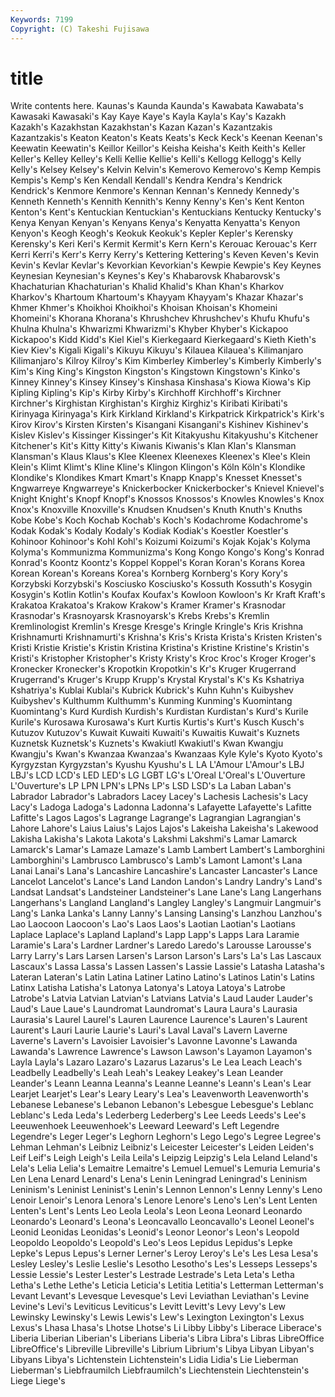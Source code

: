 ```yaml
---
Keywords: 7199 
Copyright: (C) Takeshi Fujisawa
---
```


# title

Write contents here.
 Kaunas's Kaunda Kaunda's Kawabata Kawabata's Kawasaki Kawasaki's Kay Kaye
Kaye's Kayla Kayla's Kay's Kazakh Kazakh's Kazakhstan Kazakhstan's Kazan Kazan's
Kazantzakis Kazantzakis's Keaton Keaton's Keats Keats's Keck Keck's Keenan Keenan's
Keewatin Keewatin's Keillor Keillor's Keisha Keisha's Keith Keith's Keller Keller's
Kelley Kelley's Kelli Kellie Kellie's Kelli's Kellogg Kellogg's Kelly Kelly's
Kelsey Kelsey's Kelvin Kelvin's Kemerovo Kemerovo's Kemp Kempis Kempis's Kemp's
Ken Kendall Kendall's Kendra Kendra's Kendrick Kendrick's Kenmore Kenmore's Kennan
Kennan's Kennedy Kennedy's Kenneth Kenneth's Kennith Kennith's Kenny Kenny's Ken's
Kent Kenton Kenton's Kent's Kentuckian Kentuckian's Kentuckians Kentucky Kentucky's Kenya
Kenyan Kenyan's Kenyans Kenya's Kenyatta Kenyatta's Kenyon Kenyon's Keogh Keogh's
Keokuk Keokuk's Kepler Kepler's Kerensky Kerensky's Keri Keri's Kermit Kermit's
Kern Kern's Kerouac Kerouac's Kerr Kerri Kerri's Kerr's Kerry Kerry's
Kettering Kettering's Keven Keven's Kevin Kevin's Kevlar Kevlar's Kevorkian Kevorkian's
Kewpie Kewpie's Key Keynes Keynesian Keynesian's Keynes's Key's Khabarovsk Khabarovsk's
Khachaturian Khachaturian's Khalid Khalid's Khan Khan's Kharkov Kharkov's Khartoum Khartoum's
Khayyam Khayyam's Khazar Khazar's Khmer Khmer's Khoikhoi Khoikhoi's Khoisan Khoisan's
Khomeini Khomeini's Khorana Khorana's Khrushchev Khrushchev's Khufu Khufu's Khulna Khulna's
Khwarizmi Khwarizmi's Khyber Khyber's Kickapoo Kickapoo's Kidd Kidd's Kiel Kiel's
Kierkegaard Kierkegaard's Kieth Kieth's Kiev Kiev's Kigali Kigali's Kikuyu Kikuyu's
Kilauea Kilauea's Kilimanjaro Kilimanjaro's Kilroy Kilroy's Kim Kimberley Kimberley's Kimberly
Kimberly's Kim's King King's Kingston Kingston's Kingstown Kingstown's Kinko's Kinney
Kinney's Kinsey Kinsey's Kinshasa Kinshasa's Kiowa Kiowa's Kip Kipling Kipling's
Kip's Kirby Kirby's Kirchhoff Kirchhoff's Kirchner Kirchner's Kirghistan Kirghistan's Kirghiz
Kirghiz's Kiribati Kiribati's Kirinyaga Kirinyaga's Kirk Kirkland Kirkland's Kirkpatrick Kirkpatrick's
Kirk's Kirov Kirov's Kirsten Kirsten's Kisangani Kisangani's Kishinev Kishinev's Kislev
Kislev's Kissinger Kissinger's Kit Kitakyushu Kitakyushu's Kitchener Kitchener's Kit's Kitty
Kitty's Kiwanis Kiwanis's Klan Klan's Klansman Klansman's Klaus Klaus's Klee
Kleenex Kleenexes Kleenex's Klee's Klein Klein's Klimt Klimt's Kline Kline's
Klingon Klingon's Köln Köln's Klondike Klondike's Klondikes Kmart Kmart's Knapp
Knapp's Knesset Knesset's Kngwarreye Kngwarreye's Knickerbocker Knickerbocker's Knievel Knievel's Knight
Knight's Knopf Knopf's Knossos Knossos's Knowles Knowles's Knox Knox's Knoxville
Knoxville's Knudsen Knudsen's Knuth Knuth's Knuths Kobe Kobe's Koch Kochab
Kochab's Koch's Kodachrome Kodachrome's Kodak Kodak's Kodaly Kodaly's Kodiak Kodiak's
Koestler Koestler's Kohinoor Kohinoor's Kohl Kohl's Koizumi Koizumi's Kojak Kojak's
Kolyma Kolyma's Kommunizma Kommunizma's Kong Kongo Kongo's Kong's Konrad Konrad's
Koontz Koontz's Koppel Koppel's Koran Koran's Korans Korea Korean Korean's
Koreans Korea's Kornberg Kornberg's Kory Kory's Korzybski Korzybski's Kosciusko Kosciusko's
Kossuth Kossuth's Kosygin Kosygin's Kotlin Kotlin's Koufax Koufax's Kowloon Kowloon's
Kr Kraft Kraft's Krakatoa Krakatoa's Krakow Krakow's Kramer Kramer's Krasnodar
Krasnodar's Krasnoyarsk Krasnoyarsk's Krebs Krebs's Kremlin Kremlinologist Kremlin's Kresge Kresge's
Kringle Kringle's Kris Krishna Krishnamurti Krishnamurti's Krishna's Kris's Krista Krista's
Kristen Kristen's Kristi Kristie Kristie's Kristin Kristina Kristina's Kristine Kristine's
Kristin's Kristi's Kristopher Kristopher's Kristy Kristy's Kroc Kroc's Kroger Kroger's
Kronecker Kronecker's Kropotkin Kropotkin's Kr's Kruger Krugerrand Krugerrand's Kruger's Krupp
Krupp's Krystal Krystal's K's Ks Kshatriya Kshatriya's Kublai Kublai's Kubrick
Kubrick's Kuhn Kuhn's Kuibyshev Kuibyshev's Kulthumm Kulthumm's Kunming Kunming's Kuomintang
Kuomintang's Kurd Kurdish Kurdish's Kurdistan Kurdistan's Kurd's Kurile Kurile's Kurosawa
Kurosawa's Kurt Kurtis Kurtis's Kurt's Kusch Kusch's Kutuzov Kutuzov's Kuwait
Kuwaiti Kuwaiti's Kuwaitis Kuwait's Kuznets Kuznetsk Kuznetsk's Kuznets's Kwakiutl Kwakiutl's
Kwan Kwangju Kwangju's Kwan's Kwanzaa Kwanzaa's Kwanzaas Kyle Kyle's Kyoto
Kyoto's Kyrgyzstan Kyrgyzstan's Kyushu Kyushu's L LA L'Amour L'Amour's LBJ
LBJ's LCD LCD's LED LED's LG LGBT LG's L'Oreal L'Oreal's
L'Ouverture L'Ouverture's LP LPN LPN's LPNs LP's LSD LSD's La
Laban Laban's Labrador Labrador's Labradors Lacey Lacey's Lachesis Lachesis's Lacy
Lacy's Ladoga Ladoga's Ladonna Ladonna's Lafayette Lafayette's Lafitte Lafitte's Lagos
Lagos's Lagrange Lagrange's Lagrangian Lagrangian's Lahore Lahore's Laius Laius's Lajos
Lajos's Lakeisha Lakeisha's Lakewood Lakisha Lakisha's Lakota Lakota's Lakshmi Lakshmi's
Lamar Lamarck Lamarck's Lamar's Lamaze Lamaze's Lamb Lambert Lambert's Lamborghini
Lamborghini's Lambrusco Lambrusco's Lamb's Lamont Lamont's Lana Lanai Lanai's Lana's
Lancashire Lancashire's Lancaster Lancaster's Lance Lancelot Lancelot's Lance's Land Landon
Landon's Landry Landry's Land's Landsat Landsat's Landsteiner Landsteiner's Lane Lane's
Lang Langerhans Langerhans's Langland Langland's Langley Langley's Langmuir Langmuir's Lang's
Lanka Lanka's Lanny Lanny's Lansing Lansing's Lanzhou Lanzhou's Lao Laocoon
Laocoon's Lao's Laos Laos's Laotian Laotian's Laotians Laplace Laplace's Lapland
Lapland's Lapp Lapp's Lapps Lara Laramie Laramie's Lara's Lardner Lardner's
Laredo Laredo's Larousse Larousse's Larry Larry's Lars Larsen Larsen's Larson
Larson's Lars's La's Las Lascaux Lascaux's Lassa Lassa's Lassen Lassen's
Lassie Lassie's Latasha Latasha's Lateran Lateran's Latin Latina Latiner Latino
Latino's Latinos Latin's Latins Latinx Latisha Latisha's Latonya Latonya's Latoya
Latoya's Latrobe Latrobe's Latvia Latvian Latvian's Latvians Latvia's Laud Lauder
Lauder's Laud's Laue Laue's Laundromat Laundromat's Laura Laura's Laurasia Laurasia's
Laurel Laurel's Lauren Laurence Laurence's Lauren's Laurent Laurent's Lauri Laurie
Laurie's Lauri's Laval Laval's Lavern Laverne Laverne's Lavern's Lavoisier Lavoisier's
Lavonne Lavonne's Lawanda Lawanda's Lawrence Lawrence's Lawson Lawson's Layamon Layamon's
Layla Layla's Lazaro Lazaro's Lazarus Lazarus's Le Lea Leach Leach's
Leadbelly Leadbelly's Leah Leah's Leakey Leakey's Lean Leander Leander's Leann
Leanna Leanna's Leanne Leanne's Leann's Lean's Lear Learjet Learjet's Lear's
Leary Leary's Lea's Leavenworth Leavenworth's Lebanese Lebanese's Lebanon Lebanon's Lebesgue
Lebesgue's Leblanc Leblanc's Leda Leda's Lederberg Lederberg's Lee Leeds Leeds's
Lee's Leeuwenhoek Leeuwenhoek's Leeward Leeward's Left Legendre Legendre's Leger Leger's
Leghorn Leghorn's Lego Lego's Legree Legree's Lehman Lehman's Leibniz Leibniz's
Leicester Leicester's Leiden Leiden's Leif Leif's Leigh Leigh's Leila Leila's
Leipzig Leipzig's Lela Leland Leland's Lela's Lelia Lelia's Lemaitre Lemaitre's
Lemuel Lemuel's Lemuria Lemuria's Len Lena Lenard Lenard's Lena's Lenin
Leningrad Leningrad's Leninism Leninism's Leninist Leninist's Lenin's Lennon Lennon's Lenny
Lenny's Leno Lenoir Lenoir's Lenora Lenora's Lenore Lenore's Leno's Len's
Lent Lenten Lenten's Lent's Lents Leo Leola Leola's Leon Leona
Leonard Leonardo Leonardo's Leonard's Leona's Leoncavallo Leoncavallo's Leonel Leonel's Leonid
Leonidas Leonidas's Leonid's Leonor Leonor's Leon's Leopold Leopoldo Leopoldo's Leopold's
Leo's Leos Lepidus Lepidus's Lepke Lepke's Lepus Lepus's Lerner Lerner's
Leroy Leroy's Le's Les Lesa Lesa's Lesley Lesley's Leslie Leslie's
Lesotho Lesotho's Les's Lesseps Lesseps's Lessie Lessie's Lester Lester's Lestrade
Lestrade's Leta Leta's Letha Letha's Lethe Lethe's Leticia Leticia's Letitia
Letitia's Letterman Letterman's Levant Levant's Levesque Levesque's Levi Leviathan Leviathan's
Levine Levine's Levi's Leviticus Leviticus's Levitt Levitt's Levy Levy's Lew
Lewinsky Lewinsky's Lewis Lewis's Lew's Lexington Lexington's Lexus Lexus's Lhasa
Lhasa's Lhotse Lhotse's Li Libby Libby's Liberace Liberace's Liberia Liberian
Liberian's Liberians Liberia's Libra Libra's Libras LibreOffice LibreOffice's Libreville Libreville's
Librium Librium's Libya Libyan Libyan's Libyans Libya's Lichtenstein Lichtenstein's Lidia
Lidia's Lie Lieberman Lieberman's Liebfraumilch Liebfraumilch's Liechtenstein Liechtenstein's Liege Liege's
